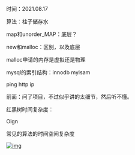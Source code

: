 时间：2021.08.17



算法：柱子储存水

map和unorder_MAP：底层？

new和malloc：区别，以及底层

malloc申请的内存是虚拟还是物理

mysql的索引结构：innodb myisam

ping http ip

前面：问了项目，不过似乎讲的太细节，然后听不懂。

红黑树时间复杂度：

Olgn

常见的算法的时间空间复杂度

[![img](https://camo.githubusercontent.com/4703c96c5654ae8a3d246a6ab94e4cfa448da89ed45b4952430ee48b6295d15d/687474703a2f2f686f6e677969746f6e672e6769746875622e696f2f696d672f2545372541452539372545362542332539352545352541342538442545362539442538322545352542412541362e706e67)](https://camo.githubusercontent.com/4703c96c5654ae8a3d246a6ab94e4cfa448da89ed45b4952430ee48b6295d15d/687474703a2f2f686f6e677969746f6e672e6769746875622e696f2f696d672f2545372541452539372545362542332539352545352541342538442545362539442538322545352542412541362e706e67)